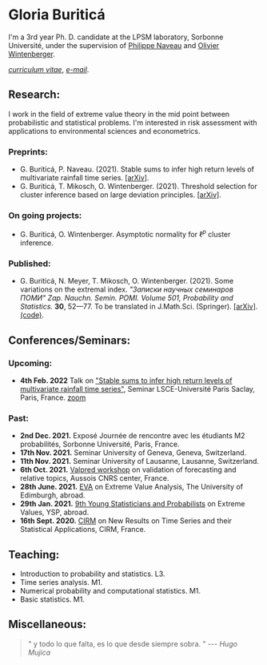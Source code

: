 # Gloria Buriticá

I'm a 3rd year Ph. D. candidate at the LPSM laboratory, Sorbonne Université, under the supervision of [Philippe Naveau](https://www.lsce.ipsl.fr/Phocea/Pisp/visu.php?id=176&uid=naveau) and [Olivier Wintenberger](http://wintenberger.fr).

[*curriculum vitae*](/docs/CV_BURITICA.pdf), [*e-mail*](mailto:gloria.buritica@sorbonne-universite.fr).

## Research: 

I work in the field of extreme value theory in the mid point between probabilistic and statistical problems. 
I'm interested in risk assessment with applications to environmental sciences and econometrics.


### Preprints:
- G. Buriticá, P. Naveau. (2021). Stable sums to infer high return levels of  multivariate rainfall time series. [[arXiv]](https://arxiv.org/abs/2112.02878).
- G. Buriticá, T. Mikosch, O. Wintenberger. (2021). Threshold selection for cluster inference based on large deviation principles. [[arXiv]](https://arxiv.org/abs/2106.12822).

### On going projects: 
- G. Buriticá, O. Wintenberger. Asymptotic normality for $\ell^p$ cluster inference. 
  
### Published:
- G. Buriticá, N. Meyer, T. Mikosch, O. Wintenberger. (2021). Some variations on the extremal index. *"Записки научных семинаров ПОМИ"
Zap. Nauchn. Semin. POMI. Volume 501, Probability and Statistics.* **30**, 52—77. To be translated in J.Math.Sci. (Springer). [[arXiv]](https://arxiv.org/abs/2106.05117). [(code)](https://github.com/GBuritica/extremal_index).

## Conferences/Seminars:
### Upcoming:
  - **4th Feb. 2022** Talk on ["Stable sums to infer high return levels of multivariate rainfall time series"](http://wintenberger.fr/seminars.html), Seminar LSCE-Université Paris Saclay, Paris, France. [zoom](https://us02web.zoom.us/j/82705669913?pwd=bCtOV2FlTmZWbFZJT0VnVitNQXZGUT09)
  
### Past:
  - **2nd Dec. 2021.** Exposé Journée de rencontre avec les étudiants M2 probabilités, Sorbonne Université, Paris, France.
  - **17th Nov. 2021.** Seminar University of Geneva, Geneva, Switzerland. 
  - **11th Nov. 2021.** Seminar University of Lausanne, Lausanne, Switzerland. 
  - **6th Oct. 2021.** [Valpred workshop](http://wintenberger.fr/VALPRED.html) on validation of forecasting and relative topics, Aussois CNRS center, France. 
  - **28th June. 2021.** [EVA](https://media.ed.ac.uk/media/Gloria+Buritica+EVA+Talk+Preview+/1_0000cuby) on Extreme Value Analysis, The University of Edimburgh, abroad.
  - **29th Jan. 2021.** [9th Young Statisticians and Probabilists](https://www.google.com/url?sa=t&rct=j&q=&esrc=s&source=web&cd=&ved=2ahUKEwjJ2b3z16nzAhUN_BQKHWTsCkIQFnoECAUQAQ&url=https%3A%2F%2Fwww.sfds.asso.fr%2Fsdoc-7795-2d13627f800bd259e637c0c74d6547b4-ysp2021fr.pdf&usg=AOvVaw1ncxF0EdsrZUL6PoZKrMi7) on Extreme Values, YSP, abroad.
  - **16th Sept. 2020.** [CIRM](https://conferences.cirm-math.fr/2233.html) on New Results on Time Series and their Statistical Applications, CIRM, France.

## Teaching:
  - Introduction to probability and statistics. L3.
  - Time series analysis. M1.
  - Numerical probability and computational statistics. M1.
  - Basic statistics. M1.
  
## Miscellaneous:
<blockquote>
" y todo lo que falta,
 es lo que desde siempre sobra. "
--- <cite>Hugo Mujica</cite>
</blockquote>
